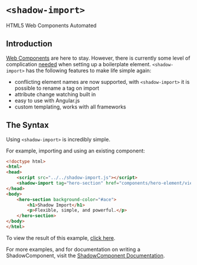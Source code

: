 `<shadow-import>`
=================

HTML5 Web Components Automated

## Introduction

[Web Components](http://webcomponents.org/) are here to stay. However, there is currently some level of complication [needed](http://webcomponents.org/resources/) when setting up a boilerplate element. `<shadow-import>` has the following features to make life simple again:

- conflicting element names are now supported, with `<shadow-import>` it is possible to rename a tag on import
- attribute change watching built in
- easy to use with Angular.js
- custom templating, works with all frameworks

## The Syntax

Using `<shadow-import>` is incredibly simple.

For example, importing and using an existing component:

```html
<!doctype html>
<html>
<head>
    <script src="../../shadow-import.js"></script>
    <shadow-import tag="hero-section" href="components/hero-element/view.html"></shadow-import>
</head>
<body>
    <hero-section background-color="#ace">
        <h1>Shadow Import</h1>
        <p>Flexible, simple, and powerful.</p>
    </hero-section>
</body>
</html>
```

To view the result of this example, [click here](http://nateferrero.github.io/shadow-import/examples/hero/).

For more examples, and for documentation on writing a ShadowComponent, visit the [ShadowComponent Documentation](http://nateferrero.github.io/shadow-import/).
